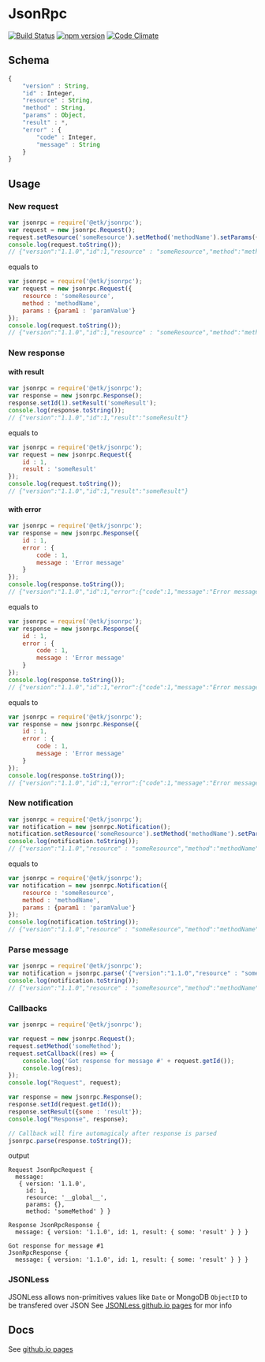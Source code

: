 # JsonRpc

[![Build Status](https://travis-ci.org/etk-pl/jsonrpc.svg?branch=master)](https://travis-ci.org/etk-pl/jsonrpc)
[![npm version](https://badge.fury.io/js/%40etk%2Fjsonrpc.svg)](https://badge.fury.io/js/%40etk%2Fjsonrpc)
[![Code Climate](https://codeclimate.com/github/etk-pl/jsonrpc/badges/gpa.svg)](https://codeclimate.com/github/etk-pl/jsonrpc)

## Schema
```javascript
{
	"version" : String,
	"id" : Integer,
	"resource" : String,
	"method" : String,
	"params" : Object,
	"result" : *,
	"error" : {
		"code" : Integer,
		"message" : String
	}
}
```

## Usage

### New request
```javascript
var jsonrpc = require('@etk/jsonrpc');
var request = new jsonrpc.Request();
request.setResource('someResource').setMethod('methodName').setParams({'param1' : 'paramValue'});
console.log(request.toString());
// {"version":"1.1.0","id":1,"resource" : "someResource","method":"methodName","params":{"param1":"paramValue"}}
```
equals to
```javascript
var jsonrpc = require('@etk/jsonrpc');
var request = new jsonrpc.Request({
	resource : 'someResource',
	method : 'methodName',
	params : {param1 : 'paramValue'}
});
console.log(request.toString());
// {"version":"1.1.0","id":1,"resource" : "someResource","method":"methodName","params":{"param1":"paramValue"}}
```

### New response

#### with result

```javascript
var jsonrpc = require('@etk/jsonrpc');
var response = new jsonrpc.Response();
response.setId(1).setResult('someResult');
console.log(response.toString());
// {"version":"1.1.0","id":1,"result":"someResult"}
```
equals to
```javascript
var jsonrpc = require('@etk/jsonrpc');
var request = new jsonrpc.Request({
	id : 1,
	result : 'someResult'
});
console.log(request.toString());
// {"version":"1.1.0","id":1,"result":"someResult"}
```

#### with error

```javascript
var jsonrpc = require('@etk/jsonrpc');
var response = new jsonrpc.Response({
	id : 1,
	error : {
		code : 1,
		message : 'Error message'
	}
});
console.log(response.toString());
// {"version":"1.1.0","id":1,"error":{"code":1,"message":"Error message"}}
```
equals to
```javascript
var jsonrpc = require('@etk/jsonrpc');
var response = new jsonrpc.Response({
	id : 1,
	error : {
		code : 1,
		message : 'Error message'
	}
});
console.log(response.toString());
// {"version":"1.1.0","id":1,"error":{"code":1,"message":"Error message"}}
```
equals to
```javascript
var jsonrpc = require('@etk/jsonrpc');
var response = new jsonrpc.Response({
	id : 1,
	error : {
		code : 1,
		message : 'Error message'
	}
});
console.log(response.toString());
// {"version":"1.1.0","id":1,"error":{"code":1,"message":"Error message"}}
```

### New notification

```javascript
var jsonrpc = require('@etk/jsonrpc');
var notification = new jsonrpc.Notification();
notification.setResource('someResource').setMethod('methodName').setParams({'param1' : 'paramValue'});
console.log(notification.toString());
// {"version":"1.1.0","resource" : "someResource","method":"methodName","params":{"param1":"paramValue"}}
```
equals to
```javascript
var jsonrpc = require('@etk/jsonrpc');
var notification = new jsonrpc.Notification({
	resource : 'someResource',
	method : 'methodName',
	params : {param1 : 'paramValue'}
});
console.log(notification.toString());
// {"version":"1.1.0","resource" : "someResource","method":"methodName","params":{"param1":"paramValue"}}
```

### Parse message

```javascript
var jsonrpc = require('@etk/jsonrpc');
var notification = jsonrpc.parse('{"version":"1.1.0","resource" : "someResource","method":"methodName","params":{"param1":"paramValue"}}');
console.log(notification.toString());
// {"version":"1.1.0","resource" : "someResource","method":"methodName","params":{"param1":"paramValue"}}
```

### Callbacks

```javascript
var jsonrpc = require('@etk/jsonrpc');

var request = new jsonrpc.Request();
request.setMethod('someMethod');
request.setCallback((res) => {
	console.log('Got response for message #' + request.getId());
	console.log(res);
});
console.log("Request", request);

var response = new jsonrpc.Response();
response.setId(request.getId());
response.setResult({some : 'result'});
console.log("Response", response);

// Callback will fire automagicaly after response is parsed
jsonrpc.parse(response.toString());
```
output
```
Request JsonRpcRequest {
  message: 
   { version: '1.1.0',
     id: 1,
     resource: '__global__',
     params: {},
     method: 'someMethod' } }
     
Response JsonRpcResponse {
  message: { version: '1.1.0', id: 1, result: { some: 'result' } } }

Got response for message #1
JsonRpcResponse {
  message: { version: '1.1.0', id: 1, result: { some: 'result' } } }
```

### JSONLess

JSONLess allows non-primitives values like ```Date``` or MongoDB ```ObjectID``` to be transfered over JSON
See [JSONLess github.io pages](http://ponury-kostek.github.io/json-less/) for mor info 

## Docs

See [github.io pages](http://etk-pl.github.io/jsonrpc/) 

